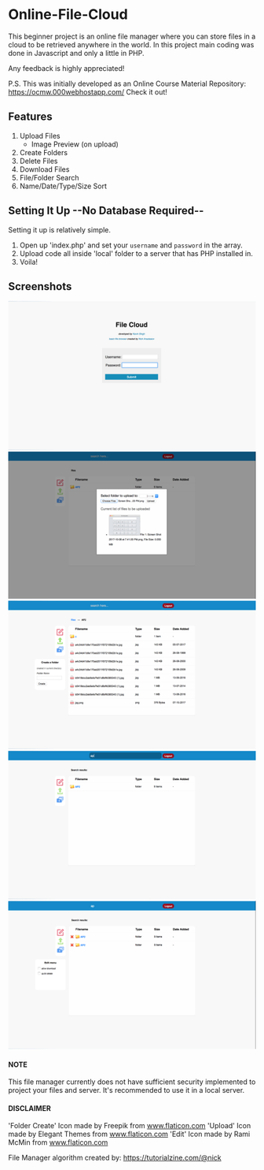 # Online-File-Cloud
This beginner project is an online file manager where you can store files in a cloud to be retrieved anywhere in the world. In this project main coding was done in Javascript and only a little in PHP.

Any feedback is highly appreciated!

P.S. This was initially developed as an Online Course Material Repository: https://ocmw.000webhostapp.com/ Check it out!

## Features
  1. Upload Files
     - Image Preview (on upload)
  2. Create Folders
  3. Delete Files
  4. Download Files
  5. File/Folder Search
  6. Name/Date/Type/Size Sort
 

## Setting It Up --No Database Required--
Setting it up is relatively simple.
1. Open up 'index.php' and set your `username` and `password` in the array.
2. Upload code all inside 'local' folder to a server that has PHP installed in. 
3. Voila!

## Screenshots
![Alt text](screenshots/a.png)
![Alt text](screenshots/b.png)
![Alt text](screenshots/c.png)
![Alt text](screenshots/d.png)
![Alt text](screenshots/e.png)



  
#### NOTE
This file manager currently does not have sufficient security implemented to project your files and server. 
It's recommended to use it in a local server.

#### DISCLAIMER
'Folder Create' Icon made by Freepik from www.flaticon.com
'Upload' Icon made by Elegant Themes from www.flaticon.com
'Edit' Icon made by Rami McMin from www.flaticon.com

File Manager algorithm created by: https://tutorialzine.com/@nick
